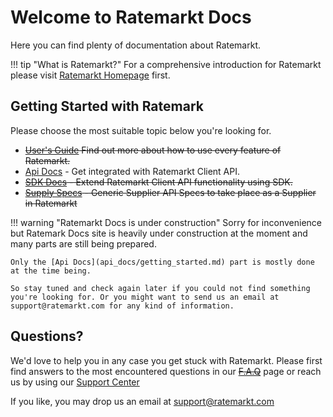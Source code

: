 # Welcome to Ratemarkt Docs

Here you can find plenty of documentation about Ratemarkt.

!!! tip "What is Ratemarkt?"
    For a comprehensive introduction for Ratemarkt please visit [Ratemarkt Homepage][1] first.

  [1]: http://ratemarkt.com


## Getting Started with Ratemark

Please choose the most suitable topic below you're looking for.

* ~~[User's Guide](users_guide/getting_started.md) Find out more about how to use every feature of Ratemarkt.~~
* [Api Docs](api_docs/getting_started.md) - Get integrated with Ratemarkt Client API.
* ~~[SDK Docs](api_docs/getting_started.md) - Extend Ratemarkt Client API functionality using SDK.~~
* ~~[Supply Specs](api_docs/getting_started.md) - Generic Supplier API Specs to take place as a Supplier in Ratemarkt~~

!!! warning "Ratemarkt Docs is under construction"
    Sorry for inconvenience but Ratemark Docs site is heavily under construction at the moment and many parts are still being prepared.

    Only the [Api Docs](api_docs/getting_started.md) part is mostly done at the time being.

    So stay tuned and check again later if you could not find something you're looking for. Or you might want to send us an email at support@ratemarkt.com for any kind of information.


## Questions?

We'd love to help you in any case you get stuck with Ratemarkt.
Please first find answers to the most encountered questions in our ~~[F.A.Q](faq)~~ page or reach us by using our [Support Center](http://support.ratemarkt.com/)

If you like, you may drop us an email at support@ratemarkt.com
